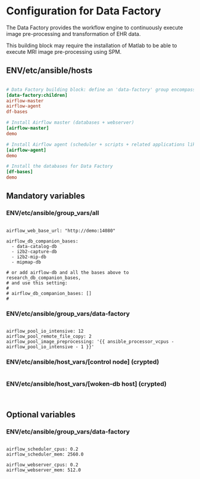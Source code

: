 # Configuration for Data Factory

The Data Factory provides the workflow engine to continuously execute image pre-processing and transformation of EHR data.

This building block may require the installation of Matlab to be able to execute MRI image pre-processing using SPM.

## ENV/etc/ansible/hosts

```ini

# Data Factory building block: define an 'data-factory' group encompassing the configuration of the groups defined below
[data-factory:children]
airflow-master
airflow-agent
df-bases

# Install Airflow master (databases + webserver)
[airflow-master]
demo

# Install Airflow agent (scheduler + scripts + related applications like SPM)
[airflow-agent]
demo

# Install the databases for Data Factory
[df-bases]
demo

```

## Mandatory variables

### ENV/etc/ansible/group_vars/all

```

airflow_web_base_url: "http://demo:14080"

airflow_db_companion_bases:
  - data-catalog-db
  - i2b2-capture-db
  - i2b2-mip-db
  - mipmap-db

# or add airflow-db and all the bases above to research_db_companion_bases,
# and use this setting:
#
# airflow_db_companion_bases: []
#

```

### ENV/etc/ansible/group_vars/data-factory

```

airflow_pool_io_intensive: 12
airflow_pool_remote_file_copy: 2
airflow_pool_image_preprocessing: '{{ ansible_processor_vcpus - airflow_pool_io_intensive - 1 }}'

```

### ENV/etc/ansible/host_vars/[control node] (crypted)

```

```

### ENV/etc/ansible/host_vars/[woken-db host] (crypted)

```


```

## Optional variables

### ENV/etc/ansible/group_vars/data-factory

```

airflow_scheduler_cpus: 0.2
airflow_scheduler_mem: 2560.0

airflow_webserver_cpus: 0.2
airflow_webserver_mem: 512.0


```
